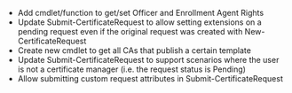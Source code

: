 * Add cmdlet/function to get/set Officer and Enrollment Agent Rights
* Update Submit-CertificateRequest to allow setting extensions on a pending request even if the original request was created with New-CertificateRequest
* Create new cmdlet to get all CAs that publish a certain template
* Update Submit-CertificateRequest to support scenarios where the user is not a certificate manager (i.e. the request status is Pending)
* Allow submitting custom request attributes in Submit-CertificateRequest
